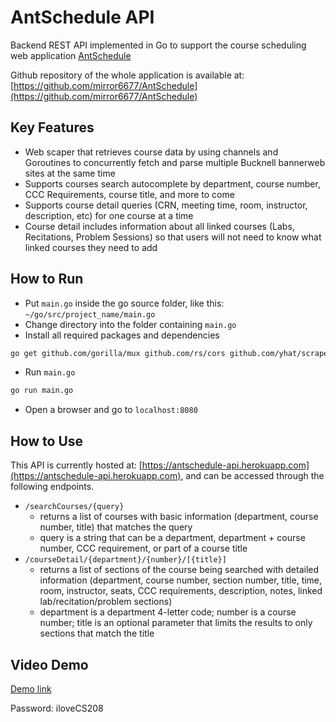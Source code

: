 # AntSchedule API
Backend REST API implemented in Go to support the course scheduling web application [AntSchedule](http://antschedule.io)

Github repository of the whole application is available at: [https://github.com/mirror6677/AntSchedule](https://github.com/mirror6677/AntSchedule)

## Key Features
* Web scaper that retrieves course data by using channels and Goroutines to concurrently fetch and parse multiple Bucknell bannerweb sites at the same time
* Supports courses search autocomplete by department, course number, CCC Requirements, course title, and more to come
* Supports course detail queries (CRN, meeting time, room, instructor, description, etc) for one course at a time
* Course detail includes information about all linked courses (Labs, Recitations, Problem Sessions) so that users will not need to know what linked courses they need to add

## How to Run
* Put `main.go` inside the go source folder, like this: `~/go/src/project_name/main.go`
* Change directory into the folder containing `main.go`
* Install all required packages and dependencies

```bash
go get github.com/gorilla/mux github.com/rs/cors github.com/yhat/scrape golang.org/x/net/html golang.org/x/net/html/atom
```

* Run `main.go`

```bash
go run main.go
```

* Open a browser and go to `localhost:8080`

## How to Use
This API is currently hosted at: [https://antschedule-api.herokuapp.com](https://antschedule-api.herokuapp.com), and can be accessed through the following endpoints.
* `/searchCourses/{query}`
    * returns a list of courses with basic information (department, course number, title) that matches the query
    * query is a string that can be a department, department + course number, CCC requirement, or part of a course title
* `/courseDetail/{department}/{number}/[{title}]`
    * returns a list of sections of the course being searched with detailed information (department, course number, section number, title, time, room, instructor, seats, CCC requirements, description, notes, linked lab/recitation/problem sections)
    * department is a department 4-letter code; number is a course number; title is an optional parameter that limits the results to only sections that match the title

## Video Demo
[Demo link](https://vimeo.com/267703975)

Password: iloveCS208
